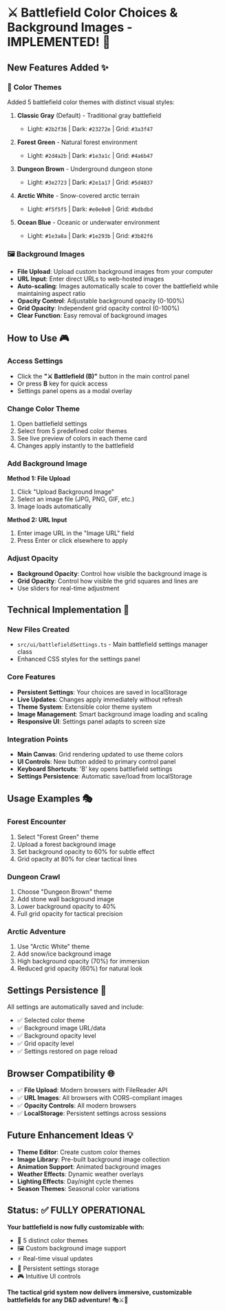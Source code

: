 # ⚔️ Battlefield Color Choices & Background Images - IMPLEMENTED! 🎨

## New Features Added ✨

### 🎨 **Color Themes**
Added 5 battlefield color themes with distinct visual styles:

1. **Classic Gray** (Default) - Traditional gray battlefield 
   - Light: `#2b2f36` | Dark: `#23272e` | Grid: `#3a3f47`

2. **Forest Green** - Natural forest environment
   - Light: `#2d4a2b` | Dark: `#1e3a1c` | Grid: `#4a6b47`

3. **Dungeon Brown** - Underground dungeon stone
   - Light: `#3e2723` | Dark: `#2e1a17` | Grid: `#5d4037`

4. **Arctic White** - Snow-covered arctic terrain
   - Light: `#f5f5f5` | Dark: `#e0e0e0` | Grid: `#bdbdbd`

5. **Ocean Blue** - Oceanic or underwater environment
   - Light: `#1e3a8a` | Dark: `#1e293b` | Grid: `#3b82f6`

### 🖼️ **Background Images**
- **File Upload**: Upload custom background images from your computer
- **URL Input**: Enter direct URLs to web-hosted images
- **Auto-scaling**: Images automatically scale to cover the battlefield while maintaining aspect ratio
- **Opacity Control**: Adjustable background opacity (0-100%)
- **Grid Opacity**: Independent grid opacity control (0-100%)
- **Clear Function**: Easy removal of background images

## How to Use 🎮

### **Access Settings**
- Click the **"⚔️ Battlefield (B)"** button in the main control panel
- Or press **B** key for quick access
- Settings panel opens as a modal overlay

### **Change Color Theme**
1. Open battlefield settings
2. Select from 5 predefined color themes
3. See live preview of colors in each theme card
4. Changes apply instantly to the battlefield

### **Add Background Image**
**Method 1: File Upload**
1. Click "Upload Background Image" 
2. Select an image file (JPG, PNG, GIF, etc.)
3. Image loads automatically

**Method 2: URL Input**
1. Enter image URL in the "Image URL" field
2. Press Enter or click elsewhere to apply

### **Adjust Opacity**
- **Background Opacity**: Control how visible the background image is
- **Grid Opacity**: Control how visible the grid squares and lines are
- Use sliders for real-time adjustment

## Technical Implementation 🔧

### **New Files Created**
- `src/ui/battlefieldSettings.ts` - Main battlefield settings manager class
- Enhanced CSS styles for the settings panel

### **Core Features**
- **Persistent Settings**: Your choices are saved in localStorage
- **Live Updates**: Changes apply immediately without refresh
- **Theme System**: Extensible color theme system
- **Image Management**: Smart background image loading and scaling
- **Responsive UI**: Settings panel adapts to screen size

### **Integration Points**
- **Main Canvas**: Grid rendering updated to use theme colors
- **UI Controls**: New button added to primary control panel
- **Keyboard Shortcuts**: 'B' key opens battlefield settings
- **Settings Persistence**: Automatic save/load from localStorage

## Usage Examples 🎭

### **Forest Encounter**
1. Select "Forest Green" theme
2. Upload a forest background image
3. Set background opacity to 60% for subtle effect
4. Grid opacity at 80% for clear tactical lines

### **Dungeon Crawl**
1. Choose "Dungeon Brown" theme  
2. Add stone wall background image
3. Lower background opacity to 40%
4. Full grid opacity for tactical precision

### **Arctic Adventure**
1. Use "Arctic White" theme
2. Add snow/ice background image
3. High background opacity (70%) for immersion
4. Reduced grid opacity (60%) for natural look

## Settings Persistence 💾

All settings are automatically saved and include:
- ✅ Selected color theme
- ✅ Background image URL/data
- ✅ Background opacity level  
- ✅ Grid opacity level
- ✅ Settings restored on page reload

## Browser Compatibility 🌐

- ✅ **File Upload**: Modern browsers with FileReader API
- ✅ **URL Images**: All browsers with CORS-compliant images
- ✅ **Opacity Controls**: All modern browsers
- ✅ **LocalStorage**: Persistent settings across sessions

## Future Enhancement Ideas 💡

- **Theme Editor**: Create custom color themes
- **Image Library**: Pre-built background image collection
- **Animation Support**: Animated background images
- **Weather Effects**: Dynamic weather overlays
- **Lighting Effects**: Day/night cycle themes
- **Season Themes**: Seasonal color variations

## Status: ✅ FULLY OPERATIONAL

**Your battlefield is now fully customizable with:**
- 🎨 5 distinct color themes
- 🖼️ Custom background image support  
- ⚡ Real-time visual updates
- 💾 Persistent settings storage
- 🎮 Intuitive UI controls

**The tactical grid system now delivers immersive, customizable battlefields for any D&D adventure!** 🎭⚔️🎨
